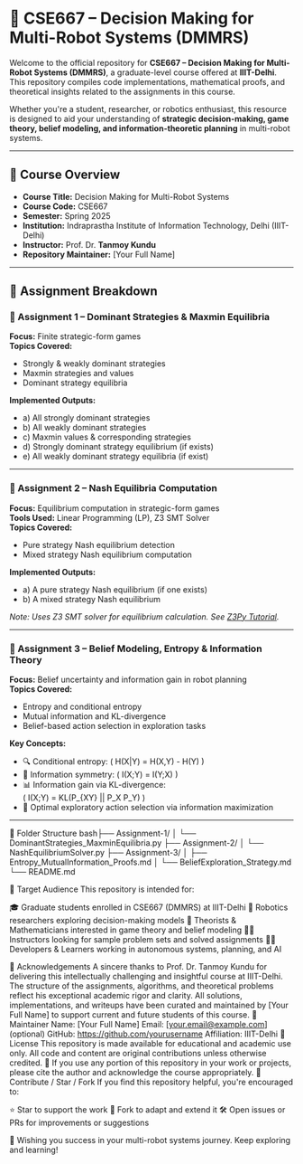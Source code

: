 # 🤖 CSE667 – Decision Making for Multi-Robot Systems (DMMRS)

Welcome to the official repository for **CSE667 – Decision Making for Multi-Robot Systems (DMMRS)**, a graduate-level course offered at **IIIT-Delhi**. This repository compiles code implementations, mathematical proofs, and theoretical insights related to the assignments in this course.

Whether you're a student, researcher, or robotics enthusiast, this resource is designed to aid your understanding of **strategic decision-making, game theory, belief modeling, and information-theoretic planning** in multi-robot systems.

---

## 📘 Course Overview

- **Course Title:** Decision Making for Multi-Robot Systems  
- **Course Code:** CSE667  
- **Semester:** Spring 2025  
- **Institution:** Indraprastha Institute of Information Technology, Delhi (IIIT-Delhi)  
- **Instructor:** Prof. Dr. **Tanmoy Kundu**  
- **Repository Maintainer:** [Your Full Name]  

---

## 📝 Assignment Breakdown

### 📂 Assignment 1 – Dominant Strategies & Maxmin Equilibria
**Focus:** Finite strategic-form games  
**Topics Covered:**
- Strongly & weakly dominant strategies
- Maxmin strategies and values
- Dominant strategy equilibria

**Implemented Outputs:**
- a) All strongly dominant strategies  
- b) All weakly dominant strategies  
- c) Maxmin values & corresponding strategies  
- d) Strongly dominant strategy equilibrium (if exists)  
- e) All weakly dominant strategy equilibria (if exist)  

---

### 📂 Assignment 2 – Nash Equilibria Computation
**Focus:** Equilibrium computation in strategic-form games  
**Tools Used:** Linear Programming (LP), Z3 SMT Solver  
**Topics Covered:**
- Pure strategy Nash equilibrium detection  
- Mixed strategy Nash equilibrium computation  

**Implemented Outputs:**
- a) A pure strategy Nash equilibrium (if one exists)  
- b) A mixed strategy Nash equilibrium  

*Note: Uses Z3 SMT solver for equilibrium calculation. See [Z3Py Tutorial](https://ericpony.github.io/z3py-tutorial/guide-examples.htm).*

---

### 📂 Assignment 3 – Belief Modeling, Entropy & Information Theory
**Focus:** Belief uncertainty and information gain in robot planning  
**Topics Covered:**
- Entropy and conditional entropy  
- Mutual information and KL-divergence  
- Belief-based action selection in exploration tasks  

**Key Concepts:**
- 🔍 Conditional entropy: \( H(X|Y) = H(X,Y) - H(Y) \)  
- 🔄 Information symmetry: \( I(X;Y) = I(Y;X) \)  
- 📊 Information gain via KL-divergence:  
  \( I(X;Y) = KL(P_{XY} || P_X P_Y) \)  
- 🤖 Optimal exploratory action selection via information maximization  

---

📂 Folder Structure
bash├── Assignment-1/
│   └── DominantStrategies_MaxminEquilibria.py
├── Assignment-2/
│   └── NashEquilibriumSolver.py
├── Assignment-3/
│   ├── Entropy_MutualInformation_Proofs.md
│   └── BeliefExploration_Strategy.md
└── README.md


🧠 Target Audience
This repository is intended for:

🎓 Graduate students enrolled in CSE667 (DMMRS) at IIIT-Delhi
🤖 Robotics researchers exploring decision-making models
🧪 Theorists & Mathematicians interested in game theory and belief modeling
👨‍🏫 Instructors looking for sample problem sets and solved assignments
👩‍💻 Developers & Learners working in autonomous systems, planning, and AI

🙏 Acknowledgements
A sincere thanks to Prof. Dr. Tanmoy Kundu for delivering this intellectually challenging and insightful course at IIIT-Delhi. The structure of the assignments, algorithms, and theoretical problems reflect his exceptional academic rigor and clarity.
All solutions, implementations, and writeups have been curated and maintained by [Your Full Name] to support current and future students of this course.
👤 Maintainer
Name: [Your Full Name]
Email: [your.email@example.com] (optional)
GitHub: https://github.com/yourusername
Affiliation: IIIT-Delhi
📜 License
This repository is made available for educational and academic use only. All code and content are original contributions unless otherwise credited.
📌 If you use any portion of this repository in your work or projects, please cite the author and acknowledge the course appropriately.
🌟 Contribute / Star / Fork
If you find this repository helpful, you're encouraged to:

⭐ Star to support the work
🍴 Fork to adapt and extend it
🛠️ Open issues or PRs for improvements or suggestions

🚀 Wishing you success in your multi-robot systems journey. Keep exploring and learning!














